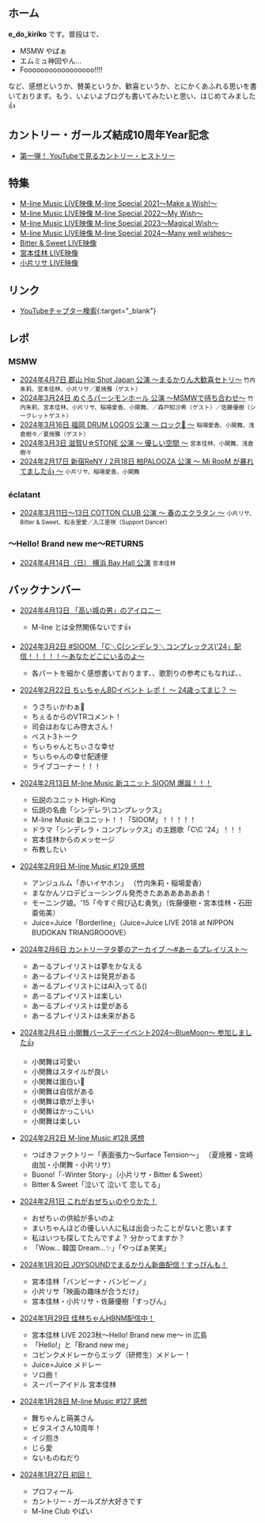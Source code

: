 ## ホーム

**e_do_kiriko** です。普段は[<i class="fa-lg fa-brands fa-square-x-twitter"></i>](https://twitter.com/e_do_kiriko)で、

* MSMW やばぁ
* エムミュ神回やん…
* Fooooooooooooooooo!!!!

など、感想というか、賛美というか、歓喜というか、とにかくあふれる思いを書いております。もう、いよいよブログも書いてみたいと思い、はじめてみました👍

## カントリー・ガールズ結成10周年Year記念

* [第一弾！ YouTubeで見るカントリー・ヒストリー](docs/country.md)

## 特集

* [M-line Music LIVE映像 M-line Special 2021～Make a Wish!～](docs/MSMW2021.md)
* [M-line Music LIVE映像 M-line Special 2022～My Wish～](docs/MSMW2022.md)
* [M-line Music LIVE映像 M-line Special 2023～Magical Wish～](docs/MSMW2023.md)
* [M-line Music LIVE映像 M-line Special 2024～Many well wishes～](docs/MSMW2024.md)
* [Bitter & Sweet LIVE映像](docs/bittersweet.md)
* [宮本佳林 LIVE映像](docs/karin.md)
* [小片リサ LIVE映像](docs/risa.md)

## リンク

* [YouTubeチャプター検索](https://yfa33676.github.io/youtube){:target="_blank"}

## レポ

### MSMW
* [2024年4月7日 郡山 Hip Shot Japan 公演 ～まるかりん大歓喜セトリ～](docs/20240408.md) <small>竹内朱莉、宮本佳林、小片リサ／夏焼雅（ゲスト）</small>
* [2024年3月24日 めぐろパーシモンホール 公演 ～MSMWで待ち合わせ～](docs/20240325.md) <small>竹内朱莉、宮本佳林、小片リサ、稲場愛香、小関舞、／森戸知沙希（ゲスト）／佐藤優樹（シークレットゲスト）</small>
* [2024年3月16日 福岡 DRUM LOGOS 公演 ～ ロック🤘 ～](docs/20240320.md) <small>稲場愛香、小関舞、浅倉樹々／夏焼雅（ゲスト）</small>
* [2024年3月3日 滋賀U☆STONE 公演 ～ 優しい空間 ～](docs/20240305.md) <small>宮本佳林、小関舞、浅倉樹々</small>
* [2024年2月17日 新宿ReNY / 2月18日 柏PALOOZA 公演 ～ Mi RooM が暴れてました👍 ～](docs/20240221.md) <small>小片リサ、稲場愛香、小関舞</small>

### éclatant 
* [2024年3月11日～13日 COTTON CLUB 公演 ～ 春のエクラタン ～](docs/20240315.md) <small>小片リサ、Bitter & Sweet、松永里愛／入江里咲（Support Dancer）</small>

### ～Hello! Brand new me～RETURNS
* [2024年4月14日（日） 横浜 Bay Hall 公演](docs/20240415.md) <small>宮本佳林</small>

## バックナンバー

* [2024年4月13日 「高い城の男」のアイロニー](docs/20240413.md)
  * M-line とは全然関係ないです👍

* [2024年3月2日 #SIOOM 「C＼C(シンデレラ＼コンプレックス)'24」配信！！！！！～あなたどこにいるのよ～](docs/20240302.md)
  * 各パートを細かく感想書いております、、歌割りの参考にもなれば、、

* [2024年2月22日 ちぃちゃんBDイベント レポ！ ～ 24歳ってまじ？ ～](docs/20240222.md)
  * うさちぃかわぁ🐇
  * ちぇるからのVTRコメント！
  * 司会はおなじみ啓太さん！
  * ベスト3トーク
  * ちぃちゃんとちぃさな幸せ
  * ちぃちゃんの幸せ配達便
  * ライブコーナー！！！

* [2024年2月13日 M-line Music 新ユニット SIOOM 爆誕！！！](docs/20240213.md)
  * 伝説のユニット High-King
  * 伝説の名曲「シンデレラ\コンプレックス」
  * M-line Music 新ユニット！！「SIOOM」！！！！！
  * ドラマ「シンデレラ・コンプレックス」の主題歌「C\C '24」！！！
  * 宮本佳林からのメッセージ
  * 布教したい

* [2024年2月9日 M-line Music #129 感想](docs/20240209.md)
  * アンジュルム「赤いイヤホン」 （竹内朱莉・稲場愛香）
  * まなかんソロデビューシングル発売きたあああああああ！
  * モーニング娘。'15「今すぐ飛び込む勇気」（佐藤優樹・宮本佳林・石田亜佑美）
  * Juice=Juice「Borderline」（Juice=Juice LIVE 2018 at NIPPON BUDOKAN TRIANGROOOVE）

* [2024年2月6日 カントリーヲタ夢のアーカイブ ～#あーるプレイリスト～](docs/20240206.md)
  * あーるプレイリストは夢をかなえる
  * あーるプレイリストは発見がある
  * あーるプレイリストにはAI入ってる()
  * あーるプレイリストは楽しい
  * あーるプレイリストは愛がある
  * あーるプレイリストは未来がある

* [2024年2月4日 小関舞バースデーイベント2024～BlueMoon～ 参加しました👍](docs/20240204.md)
  * 小関舞は可愛い
  * 小関舞はスタイルが良い
  * 小関舞は面白い🍑
  * 小関舞は自信がある
  * 小関舞は歌が上手い
  * 小関舞はかっこいい
  * 小関舞は楽しい

* [2024年2月2日 M-line Music #128 感想](docs/20240202.md)
  * つばきファクトリー「表面張力～Surface Tension～」 （夏焼雅・宮崎由加・小関舞・小片リサ）
  * Buono!「-Winter Story-」（小片リサ・Bitter & Sweet）
  * Bitter & Sweet「泣いて 泣いて 恋してる」

* [2024年2月1日 これがおぜちぃのやりかた！](docs/20240201.md)
  * おぜちぃの供給が多いのよ
  * まいちゃんほどの優しい人に私は出会ったことがないと思います 
  * 私はいつも探してたんですよ？ 分かってますか？
  * 「Wow... 韓国 Dream...✨」「やっばぁ笑笑」

* [2024年1月30日 JOYSOUNDでまるかりん新曲配信！すっぴんも！](docs/20240130.md)
  * 宮本佳林「バンビーナ・バンビーノ」
  * 小片リサ「映画の趣味が合うだけ」
  * 宮本佳林・小片リサ・佐藤優樹「すっぴん」

* [2024年1月29日 佳林ちゃんHBNM配信中！](docs/20240129.md)
  * 宮本佳林 LIVE 2023秋～Hello! Brand new me～ in 広島
  * 「Hello!」と「Brand new me」
  * コピンクメドレーからエッグ（研修生）メドレー！
  * Juice=Juice メドレー
  * ソロ曲！
  * スーパーアイドル 宮本佳林

* [2024年1月28日 M-line Music #127 感想](docs/20240128.md)
  * 舞ちゃんと萌美さん
  * ビタスイさん10周年！
  * イジ抱き
  * じら愛
  * ないものねだり

* [2024年1月27日 初回！](docs/20240127.md)
  * プロフィール
  * カントリー・ガールズが大好きです
  * M-line Club やばい 
